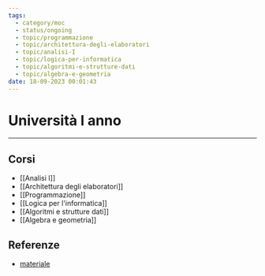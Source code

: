 ```yaml
---
tags:
  - category/moc
  - status/ongoing
  - topic/programmazione
  - topic/architettura-degli-elaboratori
  - topic/analisi-I
  - topic/logica-per-informatica
  - topic/algoritmi-e-strutture-dati
  - topic/algebra-e-geometria
date: 18-09-2023 00:01:43
---
```

# Università I anno
---
## Corsi
- [[Analisi I]]
- [[Architettura degli elaboratori]]
- [[Programmazione]]
- [[Logica per l'informatica]]
- [[Algoritmi e strutture dati]]
- [[Algebra e geometria]]

## Referenze
- [materiale](https://dynamik.vercel.app/dash/informatica)